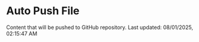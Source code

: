 # Auto Push File

Content that will be pushed to GitHub repository.
Last updated: 08/01/2025, 02:15:47 AM